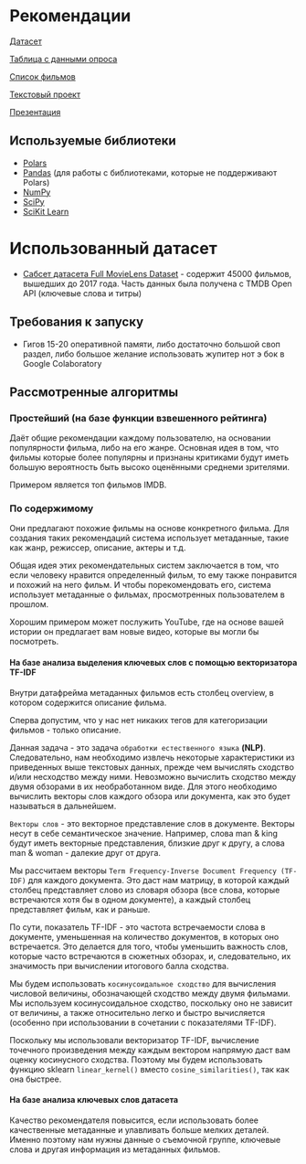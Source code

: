 # Рекомендации

[Датасет](https://drive.google.com/drive/folders/1eScHn6iUgY7llQ3nhg3t3vPVWKqDFApE?usp=sharing)

[Таблица с данными опроса](https://docs.google.com/spreadsheets/d/18rxCwB_cZBFEni10Wx55Z06pGOqvNLx_wq-e9E1iRPI/edit?usp=sharing)

[Список фильмов](https://docs.google.com/document/d/17-54zuvlt5XNFsB12nCKJ-MDnWVqoJn21LGxvbx4vpw/edit?usp=sharing)

[Текстовый проект](https://docs.google.com/document/d/1m4dRg_59v67WiupIAOg5CyRH-mHhGCLbwMwEepR_umk/edit?usp=sharing)

[Презентация](https://docs.google.com/presentation/d/1TZpBLVJMW8KmhkQJILhzaGmq2Ul6GPsf/edit?usp=sharing&ouid=109623147747584209724&rtpof=true&sd=true)

## Используемые библиотеки

- [Polars](https://pola.rs/)
- [Pandas](https://pandas.pydata.org/) (для работы с библиотеками, которые не поддерживают Polars)
- [NumPy](https://numpy.org/)
- [SciPy](https://scipy.org/)
- [SciKit Learn](https://scikit-learn.org/stable/)

# Использованный датасет

- [Сабсет датасета Full MovieLens Dataset](https://www.kaggle.com/datasets/rounakbanik/the-movies-dataset) - содержит
  45000 фильмов, вышедших до 2017 года. Часть данных была получена с TMDB Open API (ключевые слова и титры)

## Требования к запуску

- Гигов 15-20 оперативной памяти,
  либо достаточно большой своп раздел,
  либо большое желание использовать жупитер нот э бок в Google Colaboratory

## Рассмотренные алгоритмы

### Простейший (на базе функции взвешенного рейтинга)

Даёт общие рекомендации каждому пользователю, на основании популярности фильма, либо на его жанре.
Основная идея в том, что фильмы которые более популярны и признаны критиками будут иметь
большую вероятность быть высоко оценёнными среднеми зрителями.

Примером является топ фильмов IMDB.


### По содержимому

Они предлагают похожие фильмы на основе конкретного фильма.
Для создания таких рекомендаций система использует метаданные, такие как жанр, режиссер, описание, актеры и т.д.

Общая идея этих рекомендательных систем заключается в том,
что если человеку нравится определенный фильм, то ему также понравится и похожий на него фильм.
И чтобы порекомендовать его, система использует метаданные о фильмах, просмотренных пользователем в прошлом.

Хорошим примером может послужить YouTube, где на основе вашей истории он предлагает вам новые видео,
которые вы могли бы посмотреть.

#### На базе анализа выделения ключевых слов с помощью векторизатора TF-IDF

Внутри датафрейма метаданных фильмов есть столбец overview, в котором содержится описание фильма.

Сперва допустим, что у нас нет никаких тегов для категоризации фильмов - только описание.

Данная задача - это задача `обработки естественного языка` **(NLP)**.
Следовательно, нам необходимо извлечь некоторые характеристики из приведенных выше текстовых данных,
прежде чем вычислять сходство и/или несходство между ними.
Невозможно вычислить сходство между двумя обзорами в их необработанном виде.
Для этого необходимо вычислить векторы слов каждого обзора или документа, как это будет называться в дальнейшем.

`Векторы слов` - это векторное представление слов в документе.
Векторы несут в себе семантическое значение. Например, слова man & king будут иметь векторные представления,
близкие друг к другу, а слова man & woman - далекие друг от друга.

Мы рассчитаем векторы `Term Frequency-Inverse Document Frequency (TF-IDF)` для каждого документа.
Это даст нам матрицу, в которой каждый столбец представляет слово из словаря обзора
(все слова, которые встречаются хотя бы в одном документе), а каждый столбец представляет фильм, как и раньше.

По сути, показатель TF-IDF - это частота встречаемости слова в документе, уменьшенная на количество документов,
в которых оно встречается. Это делается для того, чтобы уменьшить важность слов,
которые часто встречаются в сюжетных обзорах, и, следовательно, их значимость при вычислении итогового балла сходства.

Мы будем использовать `косинусоидальное сходство` для вычисления числовой величины,
обозначающей сходство между двумя фильмами.
Мы используем косинусоидальное сходство, поскольку оно не зависит от величины,
а также относительно легко и быстро вычисляется
(особенно при использовании в сочетании с показателями TF-IDF).


Поскольку мы использовали векторизатор TF-IDF,
вычисление точечного произведения между каждым вектором напрямую даст вам оценку косинусного сходства.
Поэтому мы будем использовать функцию sklearn `linear_kernel()` вместо `cosine_similarities()`, так как она быстрее.


#### На базе анализа ключевых слов датасета

Качество рекомендателя повысится, если использовать более качественные метаданные и
улавливать больше мелких деталей.
Именно поэтому нам нужны данные о съемочной группе, ключевые слова
и другая информация из метаданных фильмов.

